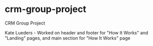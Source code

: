 # crm-group-project
CRM Group Project

Kate Lueders - Worked on header and footer for "How It Works" and "Landing" pages, and main section for "How It Works" page
